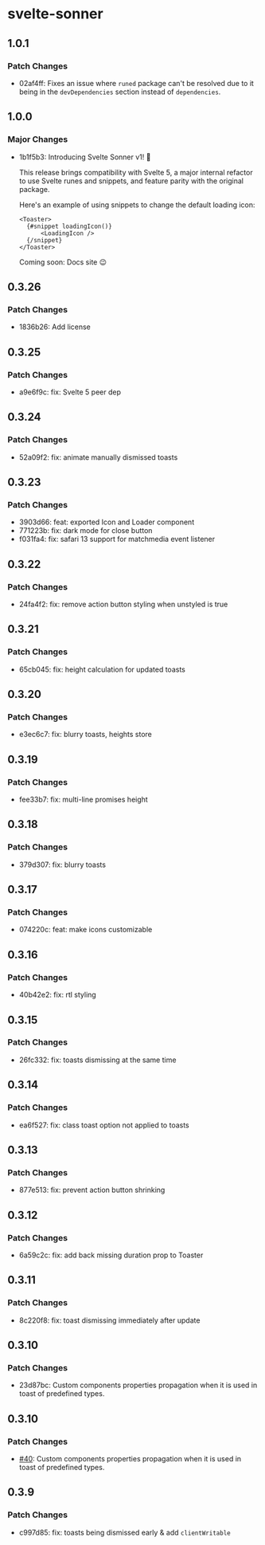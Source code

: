 # svelte-sonner

## 1.0.1

### Patch Changes

- 02af4ff: Fixes an issue where `runed` package can't be resolved due to it being in the `devDependencies` section instead of `dependencies`.

## 1.0.0

### Major Changes

- 1b1f5b3: Introducing Svelte Sonner v1! 🥳

  This release brings compatibility with Svelte 5, a major internal refactor to use Svelte runes and snippets, and feature parity with the original package.

  Here's an example of using snippets to change the default loading icon:

  ```svelte
  <Toaster>
  	{#snippet loadingIcon()}
  		<LoadingIcon />
  	{/snippet}
  </Toaster>
  ```

  Coming soon: Docs site 😉

## 0.3.26

### Patch Changes

- 1836b26: Add license

## 0.3.25

### Patch Changes

- a9e6f9c: fix: Svelte 5 peer dep

## 0.3.24

### Patch Changes

- 52a09f2: fix: animate manually dismissed toasts

## 0.3.23

### Patch Changes

- 3903d66: feat: exported Icon and Loader component
- 771223b: fix: dark mode for close button
- f031fa4: fix: safari 13 support for matchmedia event listener

## 0.3.22

### Patch Changes

- 24fa4f2: fix: remove action button styling when unstyled is true

## 0.3.21

### Patch Changes

- 65cb045: fix: height calculation for updated toasts

## 0.3.20

### Patch Changes

- e3ec6c7: fix: blurry toasts, heights store

## 0.3.19

### Patch Changes

- fee33b7: fix: multi-line promises height

## 0.3.18

### Patch Changes

- 379d307: fix: blurry toasts

## 0.3.17

### Patch Changes

- 074220c: feat: make icons customizable

## 0.3.16

### Patch Changes

- 40b42e2: fix: rtl styling

## 0.3.15

### Patch Changes

- 26fc332: fix: toasts dismissing at the same time

## 0.3.14

### Patch Changes

- ea6f527: fix: class toast option not applied to toasts

## 0.3.13

### Patch Changes

- 877e513: fix: prevent action button shrinking

## 0.3.12

### Patch Changes

- 6a59c2c: fix: add back missing duration prop to Toaster

## 0.3.11

### Patch Changes

- 8c220f8: fix: toast dismissing immediately after update

## 0.3.10

### Patch Changes

- 23d87bc: Custom components properties propagation when it is used in toast of predefined types.

## 0.3.10

### Patch Changes

- [#40](https://github.com/wobsoriano/svelte-sonner/pull/40): Custom components properties propagation when it is used in toast of predefined types.

## 0.3.9

### Patch Changes

- c997d85: fix: toasts being dismissed early & add `clientWritable`
